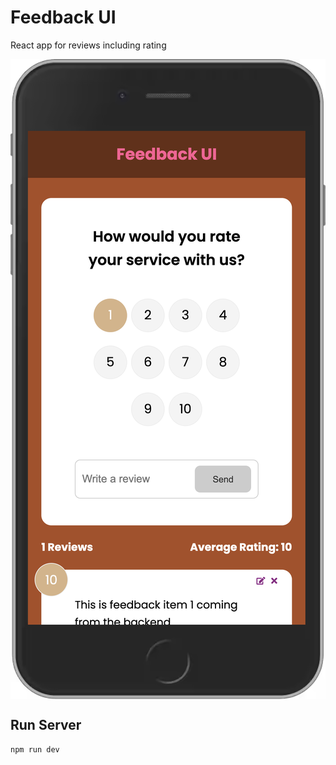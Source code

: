 # Feedback UI

React app for reviews including rating

<img align="center" src="./feedbackui.png" width="800px" />

## Run Server

```
npm run dev
```
